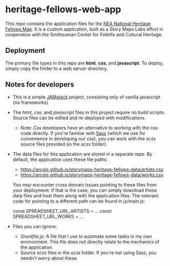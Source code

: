 # heritage-fellows-web-app

This repo contains the application files for the [NEA National Heritage Fellows Map](https://storymaps.esri.com/stories/2017/heritage-fellows/map.html).  It is a custom application, built as a Story Maps Labs effort in cooperation with the Smithsonian Center for Folklife and Cultural Heritage.  

## Deployment

The primary file types in this repo are **html**, **css**, and **javascript**.  To deploy, simply copy the folder to a web server directory.

## Notes for developers

* This is a simple [JAMstack](https://jamstack.org/) project, consisting only of vanilla javascript (no frameworks)

* The *html*, *css*, and *javascript* files in this project require no build scripts.  Source files can be edited and re-deployed with modifications.

	* Note: *Css* developers have an alternative to working with the css code directly. If you're familiar with [Sass](https://sass-lang.com/) (which we use for convenience in developing our css), you can work with the *scss* source files provided (in the *scss* folder).

* The data files for this application are stored in a separate repo.  By default, the application uses these file paths:
	* https://arcgis.github.io/storymaps-heritage-fellows-data/artists.csv
	* https://arcgis.github.io/storymaps-heritage-fellows-data/works.csv
	
	You *may* encounter cross domain issues pointing to these files from your deployment.  If that is the case, you can simply download these data files and host them along with the application files.  The relevant code for pointing to a different path can be found in *js/main.js*:

	const SPREADSHEET_URL_ARTISTS = ...
	const SPREADSHEET_URL_WORKS = ...


* Files you can ignore:
	* *Gruntfile.js*: A file that I use to automate some tasks in my own environment.  This file does not directly relate to the mechanics of the application.
	* Source *scss* files in the *scss* folder. If you're not using Sass, you needn't worry about these.
